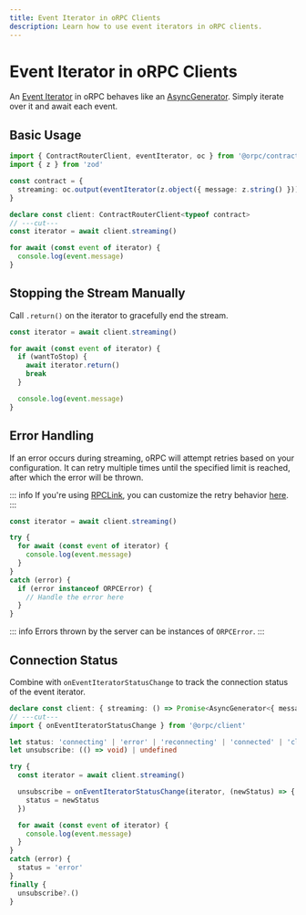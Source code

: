 ```yaml
---
title: Event Iterator in oRPC Clients
description: Learn how to use event iterators in oRPC clients.
---
```


# Event Iterator in oRPC Clients

An [Event Iterator](/docs/event-iterator) in oRPC behaves like an [AsyncGenerator](https://developer.mozilla.org/en-US/docs/Web/JavaScript/Reference/Global_Objects/AsyncGenerator).
Simply iterate over it and await each event.

## Basic Usage

```ts twoslash
import { ContractRouterClient, eventIterator, oc } from '@orpc/contract'
import { z } from 'zod'

const contract = {
  streaming: oc.output(eventIterator(z.object({ message: z.string() })))
}

declare const client: ContractRouterClient<typeof contract>
// ---cut---
const iterator = await client.streaming()

for await (const event of iterator) {
  console.log(event.message)
}
```

## Stopping the Stream Manually

Call `.return()` on the iterator to gracefully end the stream.

```ts
const iterator = await client.streaming()

for await (const event of iterator) {
  if (wantToStop) {
    await iterator.return()
    break
  }

  console.log(event.message)
}
```

## Error Handling

If an error occurs during streaming, oRPC will attempt retries based on your configuration. It can retry multiple times until the specified limit is reached, after which the error will be thrown.

::: info
If you're using [RPCLink](/docs/client/rpc-link), you can customize the retry behavior [here](/docs/client/rpc-link#event-iterator-configuration).
:::

```ts
const iterator = await client.streaming()

try {
  for await (const event of iterator) {
    console.log(event.message)
  }
}
catch (error) {
  if (error instanceof ORPCError) {
    // Handle the error here
  }
}
```

::: info
Errors thrown by the server can be instances of `ORPCError`.
:::

## Connection Status

Combine with `onEventIteratorStatusChange` to track the connection status of the event iterator.

```ts twoslash
declare const client: { streaming: () => Promise<AsyncGenerator<{ message: string }, void, void>> }
// ---cut---
import { onEventIteratorStatusChange } from '@orpc/client'

let status: 'connecting' | 'error' | 'reconnecting' | 'connected' | 'closed' = 'connecting'
let unsubscribe: (() => void) | undefined

try {
  const iterator = await client.streaming()

  unsubscribe = onEventIteratorStatusChange(iterator, (newStatus) => {
    status = newStatus
  })

  for await (const event of iterator) {
    console.log(event.message)
  }
}
catch (error) {
  status = 'error'
}
finally {
  unsubscribe?.()
}
```
